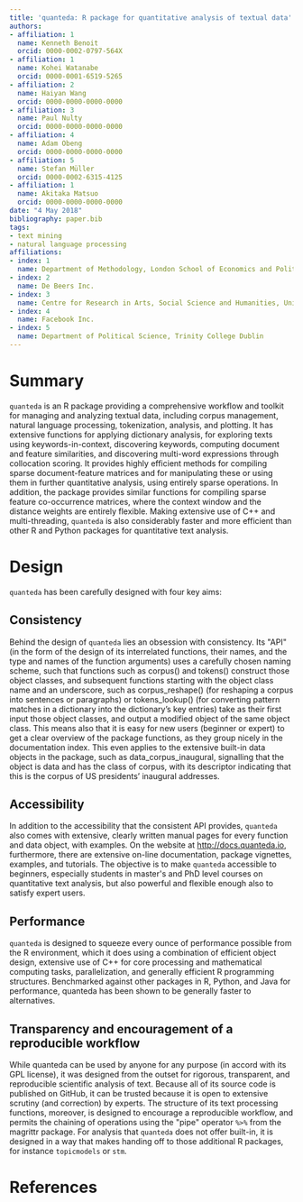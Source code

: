 ```yaml
---
title: 'quanteda: R package for quantitative analysis of textual data'
authors:
- affiliation: 1
  name: Kenneth Benoit
  orcid: 0000-0002-0797-564X
- affiliation: 1
  name: Kohei Watanabe
  orcid: 0000-0001-6519-5265
- affiliation: 2
  name: Haiyan Wang
  orcid: 0000-0000-0000-0000
- affiliation: 3
  name: Paul Nulty
  orcid: 0000-0000-0000-0000
- affiliation: 4
  name: Adam Obeng
  orcid: 0000-0000-0000-0000
- affiliation: 5
  name: Stefan Müller
  orcid: 0000-0002-6315-4125
- affiliation: 1
  name: Akitaka Matsuo
  orcid: 0000-0000-0000-0000
date: "4 May 2018"
bibliography: paper.bib
tags:
- text mining
- natural language processing
affiliations:
- index: 1
  name: Department of Methodology, London School of Economics and Political Science
- index: 2
  name: De Beers Inc.
- index: 3
  name: Centre for Research in Arts, Social Science and Humanities, University of Cambridge
- index: 4
  name: Facebook Inc.
- index: 5
  name: Department of Political Science, Trinity College Dublin
---
```


# Summary

``quanteda`` is an R package providing a comprehensive workflow and toolkit for managing and analyzing textual data, including corpus management, natural language processing, tokenization, analysis, and plotting. It has extensive functions for applying dictionary analysis, for exploring texts using keywords-in-context, discovering keywords, computing document and feature similarities, and discovering multi-word expressions through collocation scoring. It provides highly efficient methods for compiling sparse document-feature matrices and for manipulating these or using them in further quantitative analysis, using entirely sparse operations. In addition, the package provides similar functions for compiling sparse feature co-occurrence matrices, where the context window and the distance weights are entirely flexible. Making extensive use of C++ and multi-threading, ``quanteda`` is also considerably faster and more efficient than other R and Python packages for quantitative text analysis.

# Design

``quanteda`` has been carefully designed with four key aims:


## Consistency

Behind the design of ``quanteda`` lies an obsession with consistency. Its "API" (in the form of the design of its interrelated functions, their names, and the type and names of the function arguments) uses a carefully chosen naming scheme, such that functions such as corpus() and tokens() construct those object classes, and subsequent functions starting with the object class name and an underscore, such as corpus_reshape() (for reshaping a corpus into sentences or paragraphs) or tokens_lookup() (for converting pattern matches in a dictionary into the dictionary’s key entries) take as their first input those object classes, and output a modified object of the same object class. This means also that it is easy for new users (beginner or expert) to get a clear overview of the package functions, as they group nicely in the documentation index. This even applies to the extensive built-in data objects in the package, such as data_corpus_inaugural, signalling that the object is data and has the class of corpus, with its descriptor indicating that this is the corpus of US presidents’ inaugural addresses.


## Accessibility

In addition to the accessibility that the consistent API provides, ``quanteda`` also comes with extensive, clearly written manual pages for every function and data object, with examples. On the website at http://docs.quanteda.io, furthermore, there are extensive on-line documentation, package vignettes, examples, and tutorials. The objective is to make ``quanteda`` accessible to beginners, especially students in master's and PhD level courses on quantitative text analysis, but also powerful and flexible enough also to satisfy expert users.


## Performance

``quanteda`` is designed to squeeze every ounce of performance possible from the R environment, which it does using a combination of efficient object design, extensive use of C++ for core processing and mathematical computing tasks, parallelization, and generally efficient R programming structures. Benchmarked against other packages in R, Python, and Java for performance, quanteda has been shown to be generally faster to alternatives. 

## Transparency and encouragement of a reproducible workflow

While quanteda can be used by anyone for any purpose (in accord with its GPL license), it was designed from the outset for rigorous, transparent, and reproducible scientific analysis of text. Because all of its source code is published on GitHub, it can be trusted because it is open to extensive scrutiny (and correction) by experts. The structure of its text processing functions, moreover, is designed to encourage a reproducible workflow, and permits the chaining of operations using the "pipe" operator ``%>%`` from the magrittr package. For analysis that ``quanteda`` does not offer built-in, it is designed in a way that makes handing off to those additional R packages, for instance ``topicmodels`` or ``stm``.


# References
